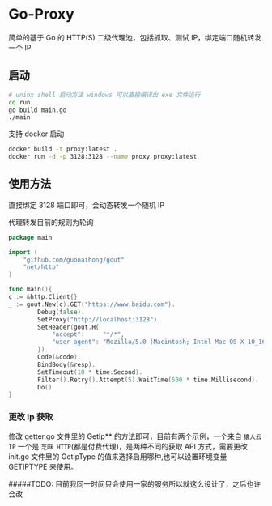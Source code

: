 # Go-Proxy
简单的基于 Go 的 HTTP(S) 二级代理池，包括抓取、测试 IP，绑定端口随机转发一个 IP
## 启动
```bash
# uninx shell 启动方法 windows 可以直接编译出 exe 文件运行
cd run
go build main.go
./main
```
支持 docker 启动
```bash
docker build -t proxy:latest .
docker run -d -p 3128:3128 --name proxy proxy:latest
```
## 使用方法
直接绑定 3128 端口即可，会动态转发一个随机 IP

代理转发目前的规则为轮询
```go
package main

import (
    "github.com/guonaihong/gout"
	"net/http"
)

func main(){
c := &http.Client{}
_ := gout.New(c).GET("https://www.baidu.com").
		Debug(false).
		SetProxy("http://localhost:3128").
		SetHeader(gout.H{
			"accept":     "*/*",
			"user-agent": "Mozilla/5.0 (Macintosh; Intel Mac OS X 10_16_0) AppleWebKit/537.36 (KHTML, like Gecko) Chrome/84.0.4147.89 Safari/537.36 Edg/84.0.522.40",
		}).
		Code(&code).
		BindBody(&resp).
		SetTimeout(10 * time.Second).
		Filter().Retry().Attempt(5).WaitTime(500 * time.Millisecond).
		Do()
}
```

### 更改 ip 获取
修改 getter.go 文件里的 GetIp** 的方法即可，目前有两个示例，一个来自 `猿人云 IP`
一个是 `芝麻 HTTP`(都是付费代理)，是两种不同的获取 API 方式，需要更改 init.go 文件里的 GetIpType 
的值来选择启用哪种,也可以设置环境变量 GETIPTYPE 来使用。


#####TODO:
目前我同一时间只会使用一家的服务所以就这么设计了，之后也许会改

